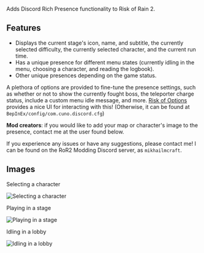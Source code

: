 Adds Discord Rich Presence functionality to Risk of Rain 2.

## Features
- Displays the current stage's icon, name, and subtitle, the currently selected difficulty, the currently selected character, and the current run time.
- Has a unique presence for different menu states (currently idling in the menu, choosing a character, and reading the logbook).
- Other unique presences depending on the game status.

A plethora of options are provided to fine-tune the presence settings, such as whether or not to show the currently fought boss, the teleporter charge status, include a custom menu idle message, and more. [Risk of Options](https://thunderstore.io/package/Rune580/Risk_Of_Options/) provides a nice UI for interacting with this! (Otherwise, it can be found at `BepInEx/config/com.cuno.discord.cfg`)

**Mod creators**: if you would like to add your map or character's image to the presence, contact me at the user found below.

If you experience any issues or have any suggestions, please contact me! I can be found on the RoR2 Modding Discord server, as `mikhailmcraft`.

## Images
Selecting a character

![Selecting a character](https://raw.githubusercontent.com/mikhailmikhalchuk/RoR2-Discord-RP/refs/heads/master/Assets/Example%20Images/CharacterChooseImage.png)

Playing in a stage

![Playing in a stage](https://raw.githubusercontent.com/mikhailmikhalchuk/RoR2-Discord-RP/refs/heads/master/Assets/Example%20Images/InGameImage.png)

Idling in a lobby

![Idling in a lobby](https://raw.githubusercontent.com/mikhailmikhalchuk/RoR2-Discord-RP/refs/heads/master/Assets/Example%20Images/LobbyIdleImage.png)
